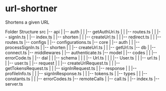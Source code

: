# url-shortner
Shortens a given URL

Folder Structure
src
   |-- api
   |   |-- auth
   |   |   |-- getAuthUri.ts
   |   |   |-- routes.ts
   |   |   |-- signIn.ts
   |   |-- index.ts
   |   |-- shorten
   |   |   |-- createUrl.ts
   |   |   |-- redirect.ts
   |   |   |-- routes.ts
   |-- configs
   |   |-- configurations.ts
   |-- core
   |   |-- auth
   |   |   |-- processSignIn.ts
   |   |-- shorten
   |   |   |-- createUrl.ts
   |   |   |-- getUrl.ts
   |-- db
   |   |-- connect.ts
   |-- middlewares
   |   |-- authenticate.ts
   |-- model
   |   |-- codes
   |   |   |-- errorCode.ts
   |   |-- dal
   |   |   |-- schema
   |   |   |   |-- Url.ts
   |   |   |   |-- User.ts
   |   |   |-- url.ts
   |   |   |-- user.ts
   |   |-- request
   |   |   |-- createUrlRequest.ts
   |   |   |-- getTokensRequest.ts
   |   |   |-- signInRequest.ts
   |   |-- response
   |   |   |-- profileInfo.ts
   |   |   |-- signInResponse.ts
   |   |   |-- tokens.ts
   |   |-- types
   |   |   |-- constants.ts
   |   |   |-- errorCodes.ts
   |-- remoteCalls
   |   |-- call.ts
   |   |-- index.ts
   |-- server.ts

